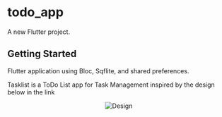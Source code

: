 # todo_app

A new Flutter project.

## Getting Started

Flutter application using Bloc, Sqflite, and shared preferences.

Tasklist is a ToDo List app for Task Management inspired by the design below in the link
<p align="center">
  <img src="https://user-images.githubusercontent.com/54605034/146380810-fcfb75c0-8aea-4ea8-b7b9-302140a2cabf.png" title="Design">
</p>
